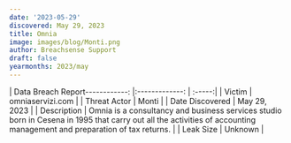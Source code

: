 ```yaml
---
date: '2023-05-29'
discovered: May 29, 2023
title: Omnia
image: images/blog/Monti.png
author: Breachsense Support
draft: false
yearmonths: 2023/may
---
```


| Data Breach Report------------:     |:-------------:    | :-----:|
| Victim      | omniaservizi.com      | 
| Threat Actor      | Monti      | 
| Date Discovered      | May 29, 2023      | 
| Description      | Omnia is a consultancy and business services studio born in Cesena in 1995 that carry out all the activities of accounting management and preparation of tax returns.      | 
| Leak Size      | Unknown      | 

